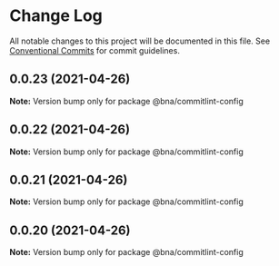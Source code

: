 # Change Log

All notable changes to this project will be documented in this file.
See [Conventional Commits](https://conventionalcommits.org) for commit guidelines.

## 0.0.23 (2021-04-26)

**Note:** Version bump only for package @bna/commitlint-config





## 0.0.22 (2021-04-26)

**Note:** Version bump only for package @bna/commitlint-config





## 0.0.21 (2021-04-26)

**Note:** Version bump only for package @bna/commitlint-config





## 0.0.20 (2021-04-26)

**Note:** Version bump only for package @bna/commitlint-config
